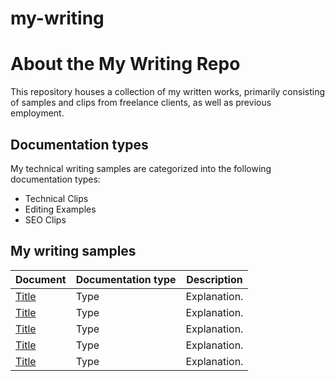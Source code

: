 # my-writing
# About the My Writing Repo

This repository houses a collection of my written works, primarily consisting of samples and clips from freelance clients, as well as previous employment.

## Documentation types

My technical writing samples are categorized into the following documentation types:

* Technical Clips
* Editing Examples
* SEO Clips

## My writing samples

| Document | Documentation type | Description |
| ------------- | ------------------ | ----------- |
| [Title](link.md) | Type | Explanation. |
| [Title](link.md) | Type | Explanation. |
| [Title](link.md) | Type | Explanation. |
| [Title](link.md) | Type | Explanation. |
| [Title](link.md) | Type | Explanation. |
